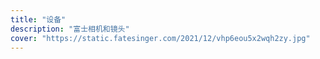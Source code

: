```yaml
---
title: "设备"
description: "富士相机和镜头"
cover: "https://static.fatesinger.com/2021/12/vhp6eou5x2wqh2zy.jpg"
---
```

